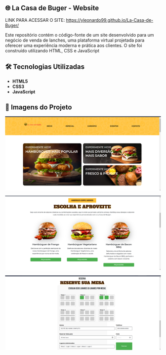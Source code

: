 ## 🌐 La Casa de Buger - Website

LINK PARA ACESSAR O SITE: https://yleonardo99.github.io/La-Casa-de-Buger/

Este repositório contém o código-fonte de um site desenvolvido para um negócio de venda de lanches, uma plataforma virtual projetada para oferecer uma experiência moderna e prática aos clientes. O site foi construído utilizando HTML, CSS e JavaScript


## 🛠️ Tecnologias Utilizadas  

- **HTML5**
- **CSS3**
- **JavaScript**

## 📸 Imagens do Projeto  

![Páginas1](https://raw.githubusercontent.com/yLeonardo99/La-Casa-de-Buger/refs/heads/main/assets/CAPA1.png)  

![Páginas2](https://raw.githubusercontent.com/yLeonardo99/La-Casa-de-Buger/refs/heads/main/assets/CAPA2.png)  

![Páginas3](https://raw.githubusercontent.com/yLeonardo99/La-Casa-de-Buger/refs/heads/main/assets/CAPA3.png)  




